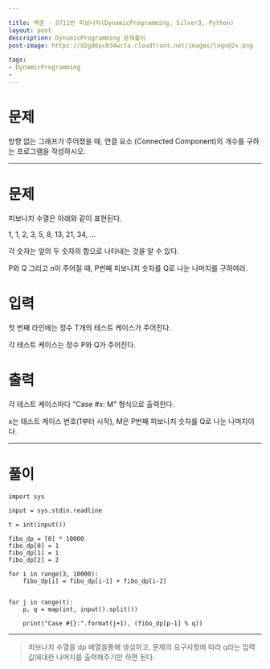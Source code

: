 ```yaml
---

title: 백준 - 9711번 피보나치(DynamicProgramming, Silver3, Python) 
layout: post
description: DynamicProgramming 문제풀이
post-image: https://d2gd6pc034wcta.cloudfront.net/images/logo@2x.png

tags:
- DynamicProgramming
- 
---
```


# 문제

방향 없는 그래프가 주어졌을 때, 연결 요소 (Connected Component)의 개수를 구하는 프로그램을 작성하시오.

---

# 문제

피보나치 수열은 아래와 같이 표현된다.

1, 1, 2, 3, 5, 8, 13, 21, 34, ...

각 숫자는 앞의 두 숫자의 합으로 나타내는 것을 알 수 있다.

P와 Q 그리고 n이 주어질 때, P번째 피보나치 숫자를 Q로 나눈 나머지를 구하여라. 

# 입력

첫 번째 라인에는 정수 T개의 테스트 케이스가 주어진다.

각 테스트 케이스는 정수 P와 Q가 주어진다.

# 출력

각 테스트 케이스마다 "Case #x: M" 형식으로 출력한다.

x는 테스트 케이스 번호(1부터 시작), M은 P번째 피보나치 숫자를 Q로 나눈 나머지이다.

---

# 풀이
    import sys
    
    input = sys.stdin.readline
    
    t = int(input())
    
    fibo_dp = [0] * 10000
    fibo_dp[0] = 1
    fibo_dp[1] = 1
    fibo_dp[2] = 2
    
    for i in range(3, 10000):
        fibo_dp[i] = fibo_dp[i-1] + fibo_dp[i-2]
    
    
    for j in range(t):
        p, q = map(int, input().split())
    
        print("Case #{}:".format(j+1), (fibo_dp[p-1] % q))

---

> 피보나치 수열을 dp 배열을통해 생성하고, 문제의 요구사항에 따라 q라는 입력값에대한 나머지를 출력해주기만 하면 된다.